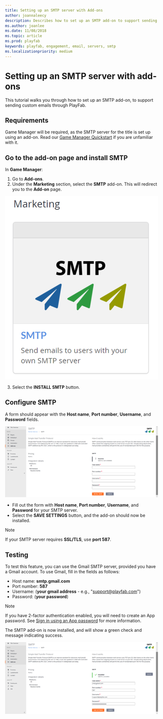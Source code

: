```yaml
---
title: Setting up an SMTP server with Add-ons
author: joannaleecy
description: Describes how to set up an SMTP add-on to support sending custom emails through PlayFab.
ms.author: joanlee
ms.date: 11/08/2018
ms.topic: article
ms.prod: playfab
keywords: playfab, engagement, email, servers, smtp
ms.localizationpriority: medium
---
```


# Setting up an SMTP server with add-ons

This tutorial walks you through how to set up an SMTP add-on, to support sending custom emails through PlayFab.

## Requirements

Game Manager will be required, as the SMTP server for the title is set up using an add-on. Read our [Game Manager Quickstart](../../../gamemanager/quickstart.md) if you are unfamiliar with it.

## Go to the add-on page and install SMTP

In **Game Manager**:

1. Go to **Add-ons**.
2. Under the **Marketing** section, select the **SMTP** add-on. This will redirect you to the **Add-on** page.

![Marketing-SMTP Add-On button](media/tutorials/marketing-smtp-add-on-button.png)  

3. Select the **INSTALL SMTP** button.

## Configure SMTP

A form should appear with the **Host name**, **Port number**, **Username**, and **Password** fields.

![Game Manager-Add-ons-Install SMTP form](media/tutorials/game-manager-add-ons-install-smtp-form.png)  

- Fill out the form with **Host name**, **Port number**, **Username**, and **Password** for your SMTP server.
- Select the **SAVE SETTINGS** button, and the add-on should now be installed.

> [!NOTE]
> If your SMTP server requires **SSL/TLS**, use **port 587**.

## Testing

To test this feature, you can use the Gmail SMTP server, provided you have a Gmail account. To use Gmail, fill in the fields as follows:

- Host name: **smtp.gmail.com**
- Port number: **587**
- Username: (**your gmail address** - e.g., "support@playfab.com")
- Password: (**your password**)

> [!NOTE]
> If you have 2-factor authentication enabled, you will need to create an App password. See [Sign in using an App password](https://support.google.com/accounts/answer/185833?hl=en) for more information.

The SMTP add-on is now installed, and will show a green check and message indicating success.

![Game Manager-Add-ons-SMTP-Installed](media/tutorials/game-manager-add-ons-smtp-installed.png)  
